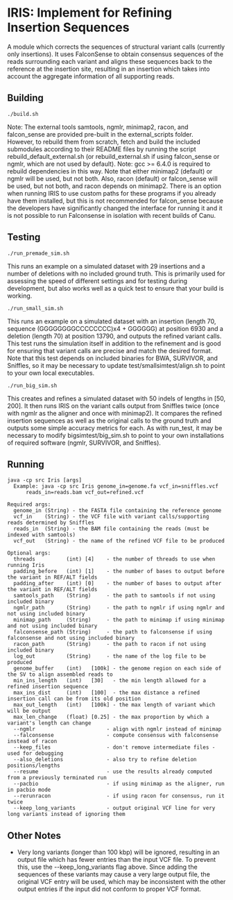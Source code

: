 # IRIS: Implement for Refining Insertion Sequences
A module which corrects the sequences of structural variant calls (currently only insertions).  It uses FalconSense to obtain consensus sequences of the reads surrounding each variant and aligns these sequences back to the reference at the insertion site, resulting in an insertion which takes into account the aggregate information of all supporting reads.

## Building

```./build.sh```

Note: The external tools samtools, ngmlr, minimap2, racon, and falcon_sense are provided pre-built in the external_scripts folder.  
However, to rebuild them from scratch, fetch and build the included submodules according to their README files by running the script rebuild_default_external.sh (or rebuild_external.sh if using falcon_sense or ngmlr, which are not used by default).  Note: gcc >= 6.4.0 is required to rebuild dependencies in this way.
Note that either minimap2 (default) or ngmlr will be used, but not both.
Also, racon (default) or falcon_sense will be used, but not both, and racon depends on minimap2.
There is an option when running IRIS to use custom paths for these programs if you already have them installed, but this is not recommended for falcon_sense 
because the developers have significantly changed the interface for running it and it is not possible to run Falconsense in isolation with recent builds of Canu.

## Testing

```./run_premade_sim.sh```

This runs an example on a simulated dataset with 29 insertions and a number of deletions with no included ground truth.
This is primarily used for assessing the speed of different settings and for testing during development,
but also works well as a quick test to ensure that your build is working.

```./run_small_sim.sh```

This runs an example on a simulated dataset with an insertion 
(length 70, sequence (GGGGGGGGCCCCCCCC)x4 + GGGGGG) at position 6930 
and a deletion (length 70) at position 13790, and outputs the refined variant calls.
This test runs the simulation itself in addition to the refinement and is good for ensuring that variant calls are precise and match the desired format.
Note that this test depends on included binaries for BWA, SURVIVOR, and Sniffles,
so it may be necessary to update test/smallsimtest/align.sh to point to your own local executables.

```./run_big_sim.sh```

This creates and refines a simulated dataset with 50 indels of lengths in [50, 200].  It then
runs IRIS on the variant calls output from Sniffles twice (once with ngmlr as the aligner and once with minimap2).
It compares the refined insertion sequences as well as the original calls to the ground truth and outputs some simple accuracy metrics for each.
As with run_test, it may be necessary to modify bigsimtest/big_sim.sh to point to your own installations of required software (ngmlr, SURVIVOR, and Sniffles).

## Running 

```
java -cp src Iris [args]
  Example: java -cp src Iris genome_in=genome.fa vcf_in=sniffles.vcf 
      reads_in=reads.bam vcf_out=refined.vcf

Required args:
  genome_in (String) - the FASTA file containing the reference genome
  vcf_in    (String) - the VCF file with variant calls/supporting reads determined by Sniffles
  reads_in  (String) - the BAM file containing the reads (must be indexed with samtools)
  vcf_out   (String) - the name of the refined VCF file to be produced

Optional args:
  threads          (int) [4]    - the number of threads to use when running Iris
  padding_before   (int) [1]    - the number of bases to output before the variant in REF/ALT fields
  padding_after    (int) [0]    - the number of bases to output after the variant in REF/ALT fields
  samtools_path    (String)     - the path to samtools if not using included binary
  ngmlr_path       (String)     - the path to ngmlr if using ngmlr and not using included binary
  minimap_path     (String)     - the path to minimap if using minimap and not using included binary
  falconsense_path (String)     - the path to falconsense if using falconsense and not using included binary
  racon_path       (String)     - the path to racon if not using included binary
  log_out          (String)     - the name of the log file to be produced
  genome_buffer    (int)   [100k] - the genome region on each side of the SV to align assembled reads to
  min_ins_length   (int)   [30]   - the min length allowed for a refined insertion sequence
  max_ins_dist     (int)   [100]  - the max distance a refined insertion call can be from its old position
  max_out_length   (int)   [100k] - the max length of variant which will be output
  max_len_change   (float) [0.25] - the max proportion by which a variant's length can change
  --ngmlr                       - align with ngmlr instead of minimap
  --falconsense                 - compute consensus with falconsense instead of racon
  --keep_files                  - don't remove intermediate files - used for debugging
  --also_deletions              - also try to refine deletion positions/lengths
  --resume                      - use the results already computed from a previously terminated run
  --pacbio                      - if using minimap as the aligner, run in pacbio mode
  --rerunracon                  - if using racon for consensus, run it twice
  --keep_long_variants          - output original VCF line for very long variants instead of ignoring them
  ```

## Other Notes

* Very long variants (longer than 100 kbp) will be ignored, resulting in an output file which has fewer entries than the input VCF file.  To prevent this, use the --keep_long_variants flag above.  Since adding the sequences of these variants may cause a very large output file, the original VCF entry will be used, which may be inconsistent with the other output entries if the input did not conform to proper VCF format.


